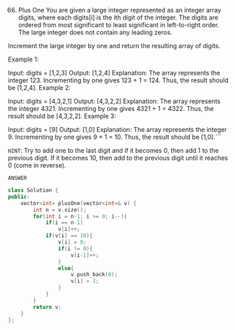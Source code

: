 66. Plus One
    You are given a large integer represented as an integer array digits, where each digits[i] is the ith digit of the integer. The digits are ordered from most significant to least significant in left-to-right order. The large integer does not contain any leading zeros.

Increment the large integer by one and return the resulting array of digits.

Example 1:

Input: digits = [1,2,3]
Output: [1,2,4]
Explanation: The array represents the integer 123.
Incrementing by one gives 123 + 1 = 124.
Thus, the result should be [1,2,4].
Example 2:

Input: digits = [4,3,2,1]
Output: [4,3,2,2]
Explanation: The array represents the integer 4321.
Incrementing by one gives 4321 + 1 = 4322.
Thus, the result should be [4,3,2,2].
Example 3:

Input: digits = [9]
Output: [1,0]
Explanation: The array represents the integer 9.
Incrementing by one gives 9 + 1 = 10.
Thus, the result should be [1,0].```

`HINT`: Try to add one to the last digit and if it becomes 0, then add 1 to the previous digit. If it becomes 10, then add to the previous digit until it reaches 0 (come in reverse).

`ANSWER`

```cpp
class Solution {
public:
    vector<int> plusOne(vector<int>& v) {
        int n = v.size();
        for(int i = n-1; i >= 0; i--){
            if(i == n-1)
                v[i]++;
            if(v[i] == 10){
                v[i] = 0;
                if(i != 0){
                    v[i-1]++;
                }
                else{
                    v.push_back(0);
                    v[i] = 1;
                }
            }
        }
        return v;
    }
};
```
